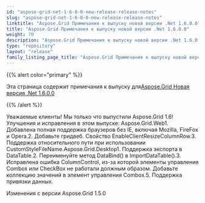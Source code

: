```yaml
---
id: "aspose-grid-net-1-6-0-0-new-release-release-notes"
slug: "aspose-grid-net-1-6-0-0-new-release-release-notes"
linktitle: "Aspose.Grid Примечания к выпуску новой версии .Net 1.6.0.0"
title: "Aspose.Grid Примечания к выпуску новой версии .Net 1.6.0.0"
weight: 70
description: "Aspose.Grid Примечания к выпуску новой версии .Net 1.6.0.0 – the latest updates and fixes."
type: "repository"
layout: "release"
family_listing_page_title: "Aspose.Grid Примечания к выпуску новой версии .Net 1.6.0.0"
---
```

{{% alert color="primary" %}} 

 Эта страница содержит примечания к выпуску для[Aspose.Grid Новая версия .Net 1.6.0.0](https://releases.aspose.com/cells/net/new-releases/aspose.grid-.net-1.6.0.0-new-release/)

{{% /alert %}} 

Уважаемые клиенты! Мы только что выпустили Aspose.Grid 1.6! Улучшения и исправления в этом выпуске: Aspose.Grid.Web1. Добавлена полная поддержка браузеров без IE, включая Mozilla, FireFox и Opera.2. Добавьте гридвеб. Свойство EnableClientResizeColumnRow.3. Поддержка относительного пути при использовании CustomStyleFileName.Aspose.Grid.Desktop1. Поддержка экспорта в DataTable.2. Переименуйте метод DataBind() в ImportDataTable().3. Исправлена ошибка ColumnControl, из-за которой элементы управления Combox или CheckBox не работали должным образом. Добавьте коллекцию значений в элемент управления Combox.5. Поддержка привязки данных.

 Изменения с версии Aspose.Grid 1.5.0
